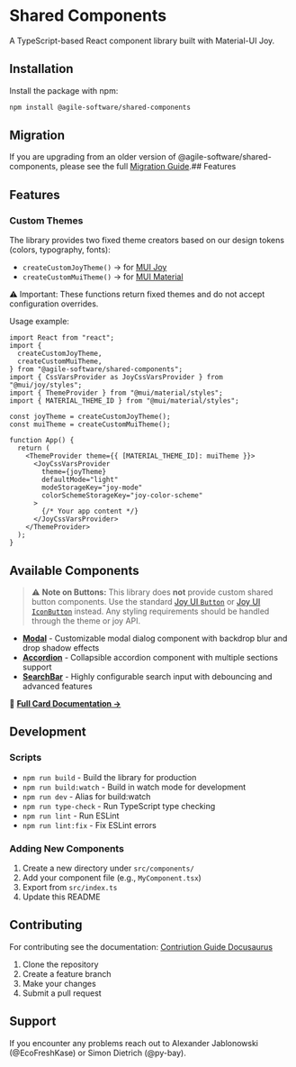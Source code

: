 # Shared Components

A TypeScript-based React component library built with Material-UI Joy.

## Installation

Install the package with npm:

```bash
npm install @agile-software/shared-components
```

## Migration

If you are upgrading from an older version of @agile-software/shared-components, please see the full [Migration Guide](https://agile-software-engineering-25.github.io/documentation/docs/frontend/shared-components/migration-guide).## Features

## Features

### Custom Themes

The library provides two fixed theme creators based on our design tokens (colors, typography, fonts):

- `createCustomJoyTheme()` → for [MUI Joy](https://mui.com/joy-ui/getting-started/overview/)
- `createCustomMuiTheme()` → for [MUI Material](https://mui.com/material-ui/getting-started/overview/)

⚠️ Important: These functions return fixed themes and do not accept configuration overrides.

Usage example:

```tsx
import React from "react";
import {
  createCustomJoyTheme,
  createCustomMuiTheme,
} from "@agile-software/shared-components";
import { CssVarsProvider as JoyCssVarsProvider } from "@mui/joy/styles";
import { ThemeProvider } from "@mui/material/styles";
import { MATERIAL_THEME_ID } from "@mui/material/styles";

const joyTheme = createCustomJoyTheme();
const muiTheme = createCustomMuiTheme();

function App() {
  return (
    <ThemeProvider theme={{ [MATERIAL_THEME_ID]: muiTheme }}>
      <JoyCssVarsProvider
        theme={joyTheme}
        defaultMode="light"
        modeStorageKey="joy-mode"
        colorSchemeStorageKey="joy-color-scheme"
      >
        {/* Your app content */}
      </JoyCssVarsProvider>
    </ThemeProvider>
  );
}
```

## Available Components

> ⚠️ **Note on Buttons:**
This library does **not** provide custom shared button components.
Use the standard [Joy UI `Button`](https://mui.com/joy-ui/react-button/) or [Joy UI `IconButton`](https://mui.com/joy-ui/react-button/#icon-button) instead.
Any styling requirements should be handled through the theme or joy API.

- **[Modal](./src/components/Modal/README.md)** - Customizable modal dialog component with backdrop blur and drop shadow effects
- **[Accordion](./src/components/Accordion/README.md)** - Collapsible accordion component with multiple sections support
- **[SearchBar](./src/components/SearchBar/README.md)** - Highly configurable search input with debouncing and advanced features

📖 **[Full Card Documentation →](./src/components/Card/README.md)**

## Development

### Scripts

- `npm run build` - Build the library for production
- `npm run build:watch` - Build in watch mode for development
- `npm run dev` - Alias for build:watch
- `npm run type-check` - Run TypeScript type checking
- `npm run lint` - Run ESLint
- `npm run lint:fix` - Fix ESLint errors

### Adding New Components

1. Create a new directory under `src/components/`
2. Add your component file (e.g., `MyComponent.tsx`)
3. Export from `src/index.ts`
4. Update this README

## Contributing

For contributing see the documentation: [Contriution Guide Docusaurus](https://agile-software-engineering-25.github.io/documentation/docs/frontend/shared-components/developing)

1. Clone the repository
2. Create a feature branch
3. Make your changes
4. Submit a pull request

## Support

If you encounter any problems reach out to Alexander Jablonowski (@EcoFreshKase) or Simon Dietrich (@py-bay).
